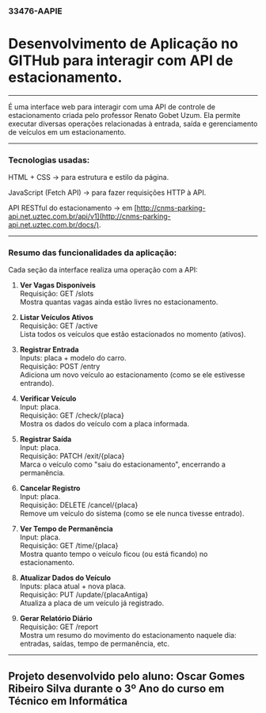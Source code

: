 ### 33476-AAPIE
# Desenvolvimento de Aplicação no GITHub para interagir com API de estacionamento.

--------------------------------------------------------------------------------------------------------

É uma interface web para interagir com uma API de controle de estacionamento criada pelo professor Renato Gobet Uzum. Ela permite executar diversas operações relacionadas à entrada, saída e gerenciamento de veículos em um estacionamento.

--------------------------------------------------------------------------------------------------------

### Tecnologias usadas:
HTML + CSS → para estrutura e estilo da página.

JavaScript (Fetch API) → para fazer requisições HTTP à API.

API RESTful do estacionamento → em [http://cnms-parking-api.net.uztec.com.br/api/v1](http://cnms-parking-api.net.uztec.com.br/docs/).

--------------------------------------------------------------------------------------------------------

### Resumo das funcionalidades da aplicação:
Cada seção da interface realiza uma operação com a API:

1. **Ver Vagas Disponíveis**  
Requisição: GET /slots  
Mostra quantas vagas ainda estão livres no estacionamento.

2. **Listar Veículos Ativos**  
Requisição: GET /active  
Lista todos os veículos que estão estacionados no momento (ativos).

3. **Registrar Entrada**  
Inputs: placa + modelo do carro.  
Requisição: POST /entry  
Adiciona um novo veículo ao estacionamento (como se ele estivesse entrando).

4. **Verificar Veículo**  
Input: placa.  
Requisição: GET /check/{placa}  
Mostra os dados do veículo com a placa informada.

5. **Registrar Saída**  
Input: placa.  
Requisição: PATCH /exit/{placa}  
Marca o veículo como "saiu do estacionamento", encerrando a permanência.

6. **Cancelar Registro**  
Input: placa.  
Requisição: DELETE /cancel/{placa}  
Remove um veículo do sistema (como se ele nunca tivesse entrado).

7. **Ver Tempo de Permanência**  
Input: placa.  
Requisição: GET /time/{placa}  
Mostra quanto tempo o veículo ficou (ou está ficando) no estacionamento.

8. **Atualizar Dados do Veículo**  
Inputs: placa atual + nova placa.  
Requisição: PUT /update/{placaAntiga}  
Atualiza a placa de um veículo já registrado.

9. **Gerar Relatório Diário**  
Requisição: GET /report  
Mostra um resumo do movimento do estacionamento naquele dia: entradas, saídas, tempo de permanência, etc.

--------------------------------------------------------------------------------------------------------

## Projeto desenvolvido pelo aluno: Oscar Gomes Ribeiro Silva durante o 3º Ano do curso em Técnico em Informática